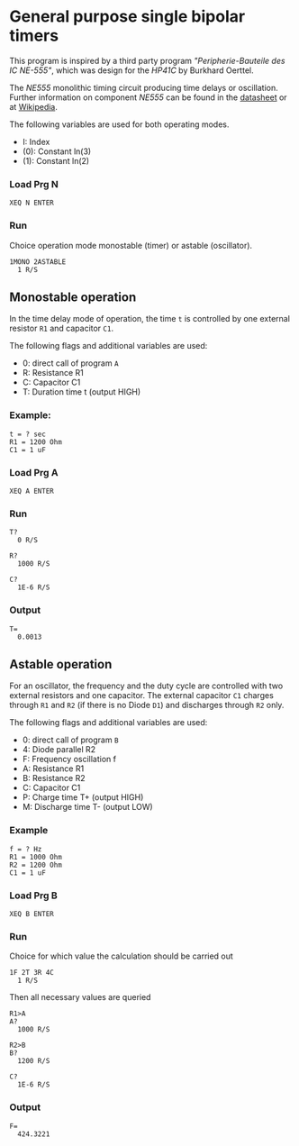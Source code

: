 General purpose single bipolar timers
=====================================
This program is inspired by a third party program _"Peripherie-Bauteile des IC NE-555"_, which was design for the _HP41C_ by Burkhard Oerttel.

The _NE555_ monolithic timing circuit producing time delays or oscillation. Further information on component _NE555_ can be found in the [datasheet](https://www.st.com/resource/en/datasheet/CD00000479.pdf) or at [Wikipedia](https://en.wikipedia.org/wiki/555_timer_IC).

The following variables are used for both operating modes.

- I: Index
- (0): Constant ln(3)
- (1): Constant ln(2)

### Load Prg N

```
XEQ N ENTER
```

### Run
Choice operation mode monostable (timer) or astable (oscillator).

```
1MONO 2ASTABLE
  1 R/S
```


Monostable operation
--------------------

In the time delay mode of operation, the time `t` is controlled by one external resistor `R1` and capacitor `C1`.

The following flags and additional variables are used:

- 0: direct call of program `A`
- R: Resistance R1
- C: Capacitor C1
- T: Duration time t (output HIGH)


### Example:

```
t = ? sec
R1 = 1200 Ohm
C1 = 1 uF
```

### Load Prg A

```
XEQ A ENTER
```

### Run

```
T?
  0 R/S
```
```
R?
  1000 R/S
```
```
C?
  1E-6 R/S
```

### Output

```
T=
  0.0013
```


Astable operation
-----------------

For an oscillator, the frequency and the duty cycle are controlled with two external resistors and one capacitor. The external capacitor `C1` charges through `R1` and `R2` (if there is no Diode `D1`) and discharges through `R2` only.

The following flags and additional variables are used:

- 0: direct call of program `B`
- 4: Diode parallel R2
- F: Frequency oscillation f
- A: Resistance R1
- B: Resistance R2
- C: Capacitor C1
- P: Charge time T+ (output HIGH)
- M: Discharge time T- (output LOW)


### Example

```
f = ? Hz
R1 = 1000 Ohm
R2 = 1200 Ohm
C1 = 1 uF
```

### Load Prg B

```
XEQ B ENTER
```

### Run
Choice for which value the calculation should be carried out

```
1F 2T 3R 4C
  1 R/S
```

Then all necessary values are queried

```
R1>A
A?
  1000 R/S
```
```
R2>B
B?
  1200 R/S
```
```
C?
  1E-6 R/S
```

### Output
```
F=
  424.3221
```
